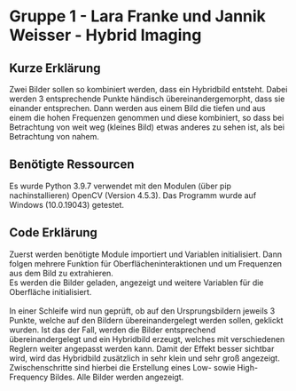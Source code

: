 # Gruppe 1 - Lara Franke und Jannik Weisser - Hybrid Imaging
## Kurze Erklärung
Zwei Bilder sollen so kombiniert werden, dass ein Hybridbild entsteht. Dabei werden 3 entsprechende Punkte händisch übereinandergemorpht, dass sie einander entsprechen. Dann werden aus einem Bild die tiefen und aus einem die hohen Frequenzen genommen und diese kombiniert, so dass bei Betrachtung von weit weg (kleines Bild) etwas anderes zu sehen ist, als bei Betrachtung von nahem.

## Benötigte Ressourcen
Es wurde Python 3.9.7 verwendet mit den Modulen (über pip nachinstallieren) OpenCV (Version 4.5.3). Das Programm wurde auf Windows (10.0.19043) getestet.

## Code Erklärung
Zuerst werden benötigte Module importiert und Variablen initialisiert. Dann folgen mehrere Funktion für Oberflächeninteraktionen und um Frequenzen aus dem Bild zu extrahieren.
 \
Es werden die Bilder geladen, angezeigt und weitere Variablen für die Oberfläche initialisiert. \
 \
In einer Schleife wird nun geprüft, ob auf den Ursprungsbildern jeweils 3 Punkte, welche auf den Bildern übereinandergelegt werden sollen, geklickt wurden. Ist das der Fall, werden die Bilder entsprechend übereinandergelegt und ein Hybridbild erzeugt, welches mit verschiedenen Reglern weiter angepasst werden kann. Damit der Effekt besser sichtbar wird, wird das Hybridbild zusätzlich in sehr klein und sehr groß angezeigt. Zwischenschritte sind hierbei die Erstellung eines Low- sowie High-Frequency Bildes. Alle Bilder werden angezeigt.
